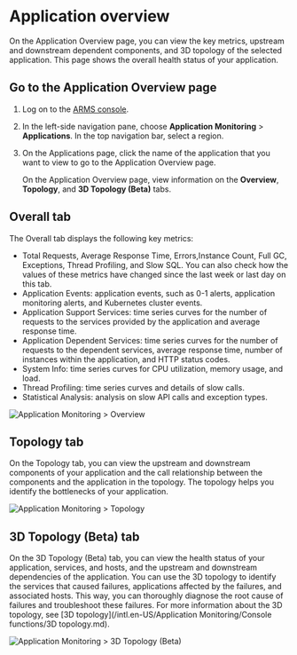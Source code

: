 # Application overview

On the Application Overview page, you can view the key metrics, upstream and downstream dependent components, and 3D topology of the selected application. This page shows the overall health status of your application.

## Go to the Application Overview page

1.  Log on to the [ARMS console](https://arms-intl.console.aliyun.com/).
2.  In the left-side navigation pane, choose **Application Monitoring** \> **Applications**. In the top navigation bar, select a region.
3.  On the Applications page, click the name of the application that you want to view to go to the Application Overview page.

    On the Application Overview page, view information on the **Overview**, **Topology**, and **3D Topology \(Beta\)** tabs.


## Overall tab

The Overall tab displays the following key metrics:

-   Total Requests, Average Response Time, Errors,Instance Count, Full GC, Exceptions, Thread Profiling, and Slow SQL. You can also check how the values of these metrics have changed since the last week or last day on this tab.
-   Application Events: application events, such as 0-1 alerts, application monitoring alerts, and Kubernetes cluster events.
-   Application Support Services: time series curves for the number of requests to the services provided by the application and average response time.
-   Application Dependent Services: time series curves for the number of requests to the dependent services, average response time, number of instances within the application, and HTTP status codes.
-   System Info: time series curves for CPU utilization, memory usage, and load.
-   Thread Profiling: time series curves and details of slow calls.
-   Statistical Analysis: analysis on slow API calls and exception types.

![Application Monitoring > Overview](https://static-aliyun-doc.oss-accelerate.aliyuncs.com/assets/img/en-US/2017358061/p43127.png)

## Topology tab

On the Topology tab, you can view the upstream and downstream components of your application and the call relationship between the components and the application in the topology. The topology helps you identify the bottlenecks of your application.

![Application Monitoring > Topology](https://static-aliyun-doc.oss-accelerate.aliyuncs.com/assets/img/en-US/2017358061/p43129.png)

## 3D Topology \(Beta\) tab

On the 3D Topology \(Beta\) tab, you can view the health status of your application, services, and hosts, and the upstream and downstream dependencies of the application. You can use the 3D topology to identify the services that caused failures, applications affected by the failures, and associated hosts. This way, you can thoroughly diagnose the root cause of failures and troubleshoot these failures. For more information about the 3D topology, see [3D topology](/intl.en-US/Application Monitoring/Console functions/3D topology.md).

![Application Monitoring > 3D Topology (Beta)](https://static-aliyun-doc.oss-accelerate.aliyuncs.com/assets/img/en-US/6920658061/p46742.png)

